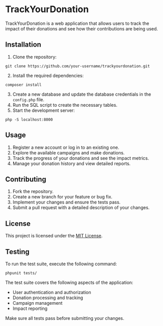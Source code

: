 # TrackYourDonation

TrackYourDonation is a web application that allows users to track the impact of their donations and see how their contributions are being used.

## Installation

1. Clone the repository:
```
git clone https://github.com/your-username/trackyourdonation.git
```
2. Install the required dependencies:
```
composer install
```
3. Create a new database and update the database credentials in the `config.php` file.
4. Run the SQL script to create the necessary tables.
5. Start the development server:
```
php -S localhost:8000
```

## Usage

1. Register a new account or log in to an existing one.
2. Explore the available campaigns and make donations.
3. Track the progress of your donations and see the impact metrics.
4. Manage your donation history and view detailed reports.

## Contributing

1. Fork the repository.
2. Create a new branch for your feature or bug fix.
3. Implement your changes and ensure the tests pass.
4. Submit a pull request with a detailed description of your changes.

## License

This project is licensed under the [MIT License](LICENSE).

## Testing

To run the test suite, execute the following command:

```
phpunit tests/
```

The test suite covers the following aspects of the application:

- User authentication and authorization
- Donation processing and tracking
- Campaign management
- Impact reporting

Make sure all tests pass before submitting your changes.
